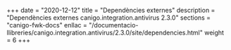 +++
date        = "2020-12-12"
title       = "Dependències externes"
description = "Dependències externes canigo.integration.antivirus 2.3.0"
sections    = "canigo-fwk-docs"
enllac		= "/documentacio-llibreries/canigo.integration.antivirus/2.3.0/site/dependencies.html"
weight		= 6
+++
